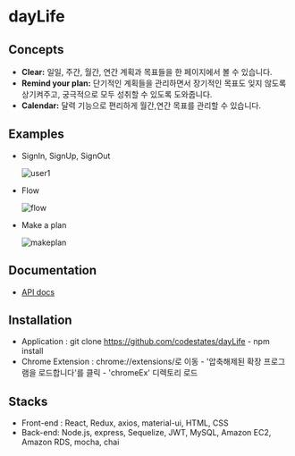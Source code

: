 # **dayLife**

## Concepts
  - **Clear:** 일일, 주간, 월간, 연간 계획과 목표들을 한 페이지에서 볼 수 있습니다.
  - **Remind your plan:** 단기적인 계획들을 관리하면서 장기적인 목표도 잊지 않도록 상기켜주고, 궁극적으로 모두 성취할 수 있도록 도와줍니다.
  - **Calendar:** 달력 기능으로 편리하게 월간,연간 목표를 관리할 수 있습니다.
  
## Examples
 - SignIn, SignUp, SignOut<br/>

   ![user1](https://user-images.githubusercontent.com/60782131/87117011-5d175980-c2b2-11ea-89cd-7a0bd4de37db.gif)
 
 - Flow<br/>

   ![flow](https://user-images.githubusercontent.com/60782131/87117082-918b1580-c2b2-11ea-884a-22208548c28e.gif)
 
 - Make a plan<br/>

   ![makeplan](https://user-images.githubusercontent.com/60782131/87117087-9354d900-c2b2-11ea-886e-e8cc06bd6292.gif)
  
## Documentation
  - [API docs](https://github.com/codestates/dayLife/wiki/API-docs)
  
## Installation
  - Application : git clone https://github.com/codestates/dayLife - npm install
  - Chrome Extension : chrome://extensions/로 이동 -  '압축해제된 확장 프로그램을 로드합니다'를 클릭 - 'chromeEx' 디렉토리 로드
  
## Stacks
  - Front-end : React, Redux, axios, material-ui, HTML, CSS
  - Back-end: Node.js, express, Sequelize, JWT, MySQL, Amazon EC2, Amazon RDS, mocha, chai



